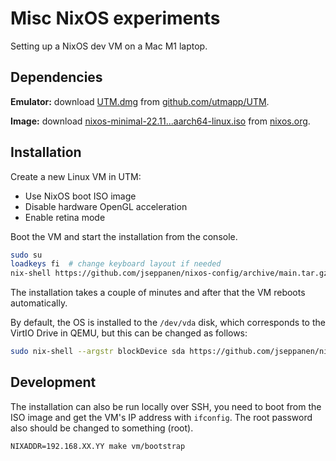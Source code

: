 
# Misc NixOS experiments

Setting up a NixOS dev VM on a Mac M1 laptop.

## Dependencies

**Emulator:** download [UTM.dmg](https://github.com/utmapp/UTM/releases/download/v4.0.9/UTM.dmg) from [github.com/utmapp/UTM](https://github.com/utmapp/UTM/releases/).

**Image:** download [nixos-minimal-22.11...aarch64-linux.iso](https://channels.nixos.org/nixos-22.11/latest-nixos-minimal-aarch64-linux.iso) from [nixos.org](https://nixos.org/download.html#nixos-iso).

## Installation

Create a new Linux VM in UTM:
* Use NixOS boot ISO image
* Disable hardware OpenGL acceleration
* Enable retina mode

Boot the VM and start the installation from the console.

```bash
sudo su
loadkeys fi  # change keyboard layout if needed
nix-shell https://github.com/jseppanen/nixos-config/archive/main.tar.gz
```

The installation takes a couple of minutes and after that the VM reboots automatically.

By default, the OS is installed to the `/dev/vda` disk, which corresponds to the VirtIO Drive in QEMU, but this can be changed as follows:

```bash
sudo nix-shell --argstr blockDevice sda https://github.com/jseppanen/nixos-config/archive/main.tar.gz
```

## Development

The installation can also be run locally over SSH, you need to boot from the ISO image and get the VM's IP address with `ifconfig`. The root password also should be changed to something (root).

```make
NIXADDR=192.168.XX.YY make vm/bootstrap
```
